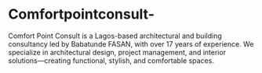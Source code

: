 # Comfortpointconsult-
Comfort Point Consult is a Lagos-based architectural and building consultancy led by Babatunde FASAN, with over 17 years of experience. We specialize in architectural design, project management, and interior solutions—creating functional, stylish, and comfortable spaces.
